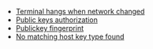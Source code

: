 * [Terminal hangs when network changed](Terminal_hangs_when_network_changed.md)
* [Public keys authorization](Public_keys_authorization.md)
* [Publickey fingerprint](Publickey_fingerprint.md)
* [No matching host key type found](No_matching_host_key_type_found.md)
